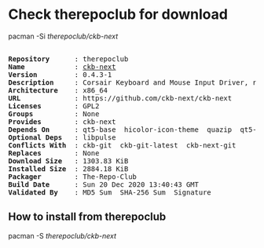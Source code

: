 # Check therepoclub for download

pacman -Si *therepoclub/ckb-next*

<div class="highlight"><pre class="highlight"><text>
<b>Repository</b>      : therepoclub
<b>Name</b>            : <a href="../../x86_64/ckb-next-0.4.3-1-x86_64.pkg.tar.zst">ckb-next</a>
<b>Version</b>         : 0.4.3-1
<b>Description</b>     : Corsair Keyboard and Mouse Input Driver, release version
<b>Architecture</b>    : x86_64
<b>URL</b>             : https://github.com/ckb-next/ckb-next
<b>Licenses</b>        : GPL2
<b>Groups</b>          : None
<b>Provides</b>        : ckb-next
<b>Depends On</b>      : qt5-base  hicolor-icon-theme  quazip  qt5-tools  libxcb  xcb-util-wm  qt5-x11extras  libdbusmenu-qt5
<b>Optional Deps</b>   : libpulse
<b>Conflicts With</b>  : ckb-git  ckb-git-latest  ckb-next-git
<b>Replaces</b>        : None
<b>Download Size</b>   : 1303.83 KiB
<b>Installed Size</b>  : 2884.18 KiB
<b>Packager</b>        : The-Repo-Club <wayne6324@gmail.com>
<b>Build Date</b>      : Sun 20 Dec 2020 13:40:43 GMT
<b>Validated By</b>    : MD5 Sum  SHA-256 Sum  Signature
</text></pre></div>

## How to install from therepoclub

pacman -S *therepoclub/ckb-next*

